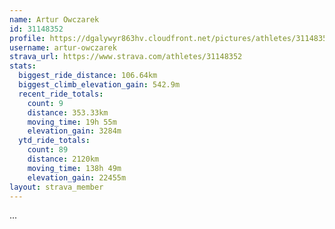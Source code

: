 ```yaml
---
name: Artur Owczarek
id: 31148352
profile: https://dgalywyr863hv.cloudfront.net/pictures/athletes/31148352/15906846/1/large.jpg
username: artur-owczarek
strava_url: https://www.strava.com/athletes/31148352
stats:
  biggest_ride_distance: 106.64km
  biggest_climb_elevation_gain: 542.9m
  recent_ride_totals:
    count: 9
    distance: 353.33km
    moving_time: 19h 55m
    elevation_gain: 3284m
  ytd_ride_totals:
    count: 89
    distance: 2120km
    moving_time: 138h 49m
    elevation_gain: 22455m
layout: strava_member
--- 
```

...
